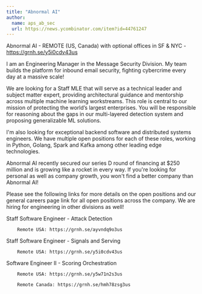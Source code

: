 ```yaml
---
title: "Abnormal AI"
author:
  name: aps_ab_sec
  url: https://news.ycombinator.com/item?id=44761247
---
```

Abnormal AI - REMOTE (US, Canada) with optional offices in SF &amp; NYC - <a href="https:&#x2F;&#x2F;grnh.se&#x2F;y5i0cdv43us" rel="nofollow">https:&#x2F;&#x2F;grnh.se&#x2F;y5i0cdv43us</a>

I am an Engineering Manager in the Message Security Division. My team builds the platform for inbound email security, fighting cybercrime every day at a massive scale!

We are looking for a Staff MLE that will serve as a technical leader and subject matter expert, providing architectural guidance and mentorship across multiple machine learning workstreams. This role is central to our mission of protecting the world’s largest enterprises. You will be responsible for reasoning about the gaps in our multi-layered detection system and proposing generalizable ML solutions.

I&#x27;m also looking for exceptional backend software and distributed systems engineers. We have multiple open positions for each of these roles, working in Python, Golang, Spark and Kafka among other leading edge technologies.

Abnormal AI recently secured our series D round of financing at $250 million and is growing like a rocket in every way. If you&#x27;re looking for personal as well as company growth, you won&#x27;t find a better company than Abnormal AI!

Please see the following links for more details on the open positions and our general careers page link for all open positions across the company. We are hiring for engineering in other divisions as well!

Staff Software Engineer - Attack Detection

<pre><code>    Remote USA: https:&#x2F;&#x2F;grnh.se&#x2F;ayvndq9o3us
</code></pre>
Staff Software Engineer - Signals and Serving

<pre><code>    Remote USA: https:&#x2F;&#x2F;grnh.se&#x2F;y5i0cdv43us
</code></pre>
Software Engineer II - Scoring Orchestration

<pre><code>    Remote USA: https:&#x2F;&#x2F;grnh.se&#x2F;y5w71n2s3us

    Remote Canada: https:&#x2F;&#x2F;grnh.se&#x2F;hmh78zsg3us</code></pre>
<JobApplication />
